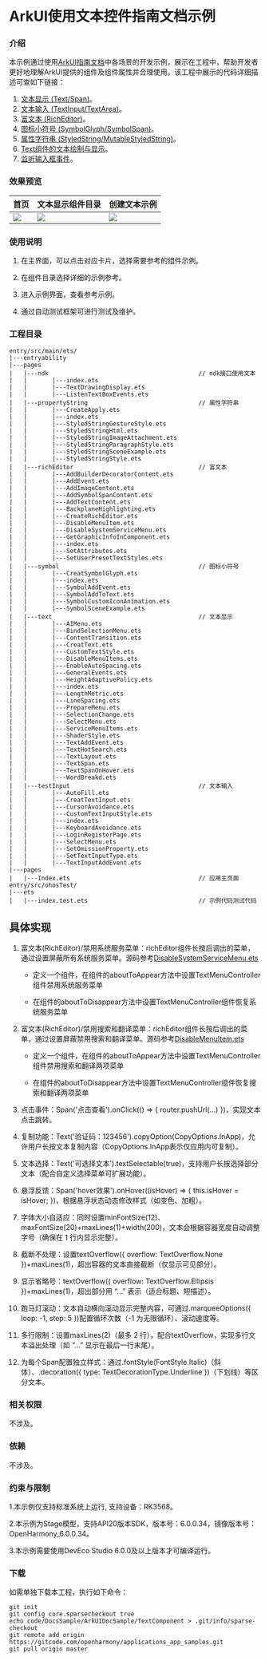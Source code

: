 # ArkUI使用文本控件指南文档示例

### 介绍

本示例通过使用[ArkUI指南文档](https://gitcode.com/openharmony/docs/blob/master/zh-cn/application-dev/ui/arkts-common-components-text-display.md)中各场景的开发示例，展示在工程中，帮助开发者更好地理解ArkUI提供的组件及组件属性并合理使用。该工程中展示的代码详细描述可查如下链接：

1. [文本显示 (Text/Span)](https://gitee.com/openharmony/docs/blob/master/zh-cn/application-dev/ui/arkts-common-components-text-display.md)。
2. [文本输入 (TextInput/TextArea)](https://gitee.com/openharmony/docs/blob/master/zh-cn/application-dev/ui/arkts-common-components-text-input.md)。
3. [富文本 (RichEditor)](https://gitee.com/openharmony/docs/blob/master/zh-cn/application-dev/ui/arkts-common-components-richeditor.md)。
4. [图标小符号 (SymbolGlyph/SymbolSpan)](https://gitee.com/openharmony/docs/blob/master/zh-cn/application-dev/ui/arkts-common-components-symbol.md)。
5. [属性字符串 (StyledString/MutableStyledString)](https://gitee.com/openharmony/docs/blob/master/zh-cn/application-dev/ui/arkts-styled-string.md)。
6. [Text组件的文本绘制与显示](https://gitee.com/openharmony/docs/blob/master/zh-cn/application-dev/ui/ndk-styled-string.md)。
7. [监听输入框事件](https://gitee.com/openharmony/docs/blob/master/zh-cn/application-dev/ui/ndk-textarea-event.md)。

### 效果预览

| 首页                                  | 文本显示组件目录                    | 创建文本示例                        |
|-------------------------------------| ----------------------------------- | ----------------------------------- |
| ![](screenshots/device/image1.jpeg) | ![](screenshots/device/image2.jpeg) | ![](screenshots/device/image3.jpeg) |

### 使用说明

1. 在主界面，可以点击对应卡片，选择需要参考的组件示例。

2. 在组件目录选择详细的示例参考。

3. 进入示例界面，查看参考示例。

4. 通过自动测试框架可进行测试及维护。

### 工程目录

```
entry/src/main/ets/
|---entryability
|---pages
|   |---ndk                                          // ndk接口使用文本
|   |       |---index.ets
|   |       |---TextDrawingDisplay.ets
|   |       |---ListenTextBoxEvents.ets
|   |---propertyString                               // 属性字符串
|   |       |---CreateApply.ets
|   |       |---index.ets
|   |       |---StyledStringGestureStyle.ets
|   |       |---StyledStringHtml.ets
|   |       |---StyledStringImageAttachment.ets
|   |       |---StyledStringParagraphStyle.ets
|   |       |---StyledStringSceneExample.ets
|   |       |---StyledStringStyle.ets
|   |---richEditor                                   // 富文本
|   |       |---AddBuilderDecoratorContent.ets
|   |       |---AddEvent.ets
|   |       |---AddImageContent.ets
|   |       |---AddSymbolSpanContent.ets
|   |       |---AddTextContent.ets
|   |       |---BackplaneHighlighting.ets
|   |       |---CreateRichEditor.ets
|   |       |---DisableMenuItem.ets
|   |       |---DisableSystemServiceMenu.ets
|   |       |---GetGraphicInfoInComponent.ets
|   |       |---index.ets
|   |       |---SetAttributes.ets
|   |       |---SetUserPresetTextStyles.ets
|   |---symbol                                       // 图标小符号
|   |       |---CreatSymbolGlyph.ets
|   |       |---index.ets
|   |       |---SymbolAddEvent.ets
|   |       |---SymbolAddToText.ets
|   |       |---SymbolCustomIconAnimation.ets
|   |       |---SymbolSceneExample.ets
|   |---text                                         // 文本显示     
|   |       |---AIMenu.ets
|   |       |---BindSelectionMenu.ets
|   |       |---ContentTransition.ets
|   |       |---CreatText.ets
|   |       |---CustomTextStyle.ets
|   |       |---DisableMenuItems.ets
|   |       |---EnableAutoSpacing.ets
|   |       |---GeneralEvents.ets
|   |       |---HeightAdaptivePolicy.ets
|   |       |---index.ets
|   |       |---LengthMetric.ets
|   |       |---LineSpacing.ets
|   |       |---PrepareMenu.ets
|   |       |---SelectionChange.ets
|   |       |---SelectMenu.ets
|   |       |---ServiceMenuItems.ets
|   |       |---ShaderStyle.ets
|   |       |---TextAddEvent.ets
|   |       |---TextHotSearch.ets
|   |       |---TextLayout.ets
|   |       |---TextSpan.ets
|   |       |---TextSpanOnHover.ets
|   |       |---WordBreakd.ets
|   |---testInput                                    // 文本输入
|   |       |---AutoFill.ets
|   |       |---CreatTextInput.ets
|   |       |---CursorAvoidance.ets
|   |       |---CustomTextInputStyle.ets
|   |       |---index.ets
|   |       |---KeyboardAvoidance.ets
|   |       |---LoginRegisterPage.ets
|   |       |---SelectMenu.ets
|   |       |---SetOmissionProperty.ets
|   |       |---SetTextInputType.ets
|   |       |---TextInputAddEvent.ets
|---pages
|   |---Index.ets                                    // 应用主页面
entry/src/ohosTest/
|---ets
|   |---index.test.ets                               // 示例代码测试代码
```

## 具体实现

1. 富文本(RichEditor)/禁用系统服务菜单：richEditor组件长按后调出的菜单，通过设置屏蔽所有系统服务菜单。源码参考[DisableSystemServiceMenu.ets](https://gitcode.com/openharmony/applications_app_samples/blob/master/code/DocsSample/ArkUISample/TextComponent/entry/src/main/ets/pages/richEditor/DisableSystemServiceMenu.ets)

    * 定义一个组件，在组件的aboutToAppear方法中设置TextMenuController组件禁用系统服务菜单

    * 在组件的aboutToDisappear方法中设置TextMenuController组件恢复系统服务菜单

2. 富文本(RichEditor)/禁用搜索和翻译菜单：richEditor组件长按后调出的菜单，通过设置屏蔽禁用搜索和翻译菜单。源码参考[DisableMenuItem.ets](https://gitcode.com/openharmony/applications_app_samples/blob/master/code/DocsSample/ArkUISample/TextComponent/entry/src/main/ets/pages/richEditor/DisableMenuItem.ets)

    * 定义一个组件，在组件的aboutToAppear方法中设置TextMenuController组件禁用搜索和翻译两项菜单

    * 在组件的aboutToDisappear方法中设置TextMenuController组件恢复搜索和翻译两项菜单

3. 点击事件：Span('点击查看').onClick(() => { router.pushUrl(...) })，实现文本点击跳转。
4. 复制功能：Text('验证码：123456').copyOption(CopyOptions.InApp)，允许用户长按文本复制内容（CopyOptions.InApp表示仅应用内可复制）。
5. 文本选择：Text('可选择文本').textSelectable(true)，支持用户长按选择部分文本（配合自定义选择菜单可扩展功能）。
6. 悬浮反馈：Span('hover效果').onHover((isHover) => { this.isHover = isHover; })，根据悬浮状态动态修改样式（如变色、加粗）。
7. 字体大小自适应：同时设置minFontSize(12)、maxFontSize(20)+maxLines(1)+width(200)，文本会根据容器宽度自动调整字号（确保在 1 行内显示完整）。
8. 截断不处理：设置textOverflow({ overflow: TextOverflow.None })+maxLines(1)，超出容器的文本直接截断（仅显示可见部分）。
9. 显示省略号：textOverflow({ overflow: TextOverflow.Ellipsis })+maxLines(1)，超出部分用 “...” 表示（适合标题、短描述）。
10. 跑马灯滚动：文本自动横向滚动显示完整内容，可通过.marqueeOptions({ loop: -1, step: 5 })配置循环次数（-1 为无限循环）、滚动速度等。
11. 多行限制：设置maxLines(2)（最多 2 行），配合textOverflow，实现多行文本溢出处理（如 “...” 显示在最后一行末尾）。
12. 为每个Span配置独立样式：通过.fontStyle(FontStyle.Italic)（斜体）、.decoration({ type: TextDecorationType.Underline })（下划线）等区分文本。
### 相关权限

不涉及。

### 依赖

不涉及。

### 约束与限制

1.本示例仅支持标准系统上运行, 支持设备：RK3568。

2.本示例为Stage模型，支持API20版本SDK，版本号：6.0.0.34，镜像版本号：OpenHarmony_6.0.0.34。

3.本示例需要使用DevEco Studio 6.0.0及以上版本才可编译运行。

### 下载

如需单独下载本工程，执行如下命令：

````
git init
git config core.sparsecheckout true
echo code/DocsSample/ArkUIDocSample/TextComponent > .git/info/sparse-checkout
git remote add origin https://gitcode.com/openharmony/applications_app_samples.git
git pull origin master
````